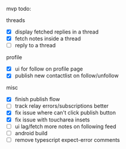mvp todo:

threads

- [x] display fetched replies in a thread
- [x] fetch notes inside a thread
- [ ] reply to a thread

profile

- [x] ui for follow on profile page
- [x] publish new contactlist on follow/unfollow

misc

- [x] finish publish flow
- [ ] track relay errors/subscriptions better
- [x] fix issue where can't click publish button
- [x] fix issue with toucharea insets
- [ ] ui lag/fetch more notes on following feed
- [ ] android build
- [ ] remove typescript expect-error comments
